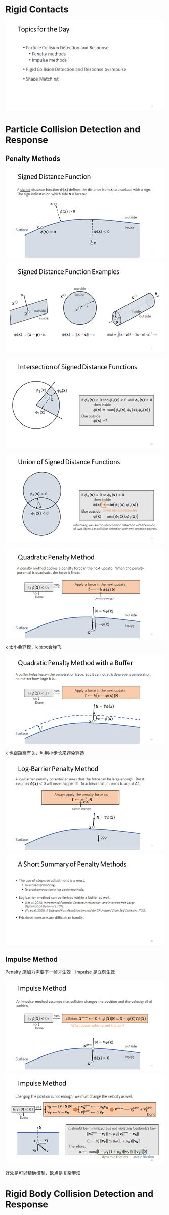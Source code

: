# Rigid Contacts

![image-20211213010135881](Media/04_RigidContacts/image-20211213010135881.png)

# **Particle Collision  Detection and Response**

## **Penalty Methods**

![image-20211213010238319](Media/04_RigidContacts/image-20211213010238319.png)

![image-20211213010425248](Media/04_RigidContacts/image-20211213010425248.png)

![image-20211213010653233](Media/04_RigidContacts/image-20211213010653233.png)

![image-20211213010707272](Media/04_RigidContacts/image-20211213010707272.png)

![image-20211213011540478](Media/04_RigidContacts/image-20211213011540478.png)

k 太小会穿模，k 太大会弹飞

![image-20211213011640889](Media/04_RigidContacts/image-20211213011640889.png)

k 也跟距离有关，利用小步长来避免穿透

![image-20211213011852082](Media/04_RigidContacts/image-20211213011852082.png)

![image-20211213011903622](Media/04_RigidContacts/image-20211213011903622.png)

## **Impulse Method**

Penalty 施加力需要下一帧才生效，Impulse 是立刻生效

![image-20211213012238152](Media/04_RigidContacts/image-20211213012238152.png)

![image-20211213012255892](Media/04_RigidContacts/image-20211213012255892.png)

好处是可以精确控制，缺点是复杂麻烦



# **Rigid Body Collision Detection and Response**


